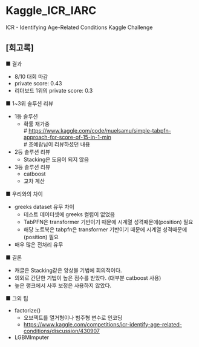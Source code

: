# Kaggle_ICR_IARC
ICR - Identifying Age-Related Conditions Kaggle Challenge

## [회고록]
■ 결과
- 8/10 대회 마감
- private score: 0.43
- 리더보드 1위의 private score: 0.3

■ 1~3위 솔루션 리뷰
- 1등 솔루션
	- 확률 재가중  
		\# https://www.kaggle.com/code/muelsamu/simple-tabpfn-approach-for-score-of-15-in-1-min  
		\# 조예람님이 리뷰하셨던 내용
- 2등 솔루션 리뷰
	- Stacking은 도움이 되지 않음
- 3등 솔루션 리뷰
	- catboost
	- 교차 계산

■ 우리와의 차이
- greeks dataset 유무 차이
	- 테스트 데이터셋에 greeks 컬럼이 없었음
	- TabPFN은 transformer 기반이기 때문에 시계열 성격때문에(position) 필요
	- 해당 노트북은 tabpfn은 transformer 기반이기 때문에 시계열 성격때문에(position) 필요
- 매우 많은 전처리 유무

■ 결론
- 캐글은 Stacking같은 앙상블 기법에 회의적이다.
- 의외로 간단한 기법이 높은 점수를 받았다. (대부분 catboost 사용)
- 높은 랭크에서 사후 보정은 사용하지 않았다.

■ 그외 팁
- factorize()
	- 오브젝트를 열거형이나 범주형 변수로 인코딩
	- https://www.kaggle.com/competitions/icr-identify-age-related-conditions/discussion/430907
- LGBMImputer
